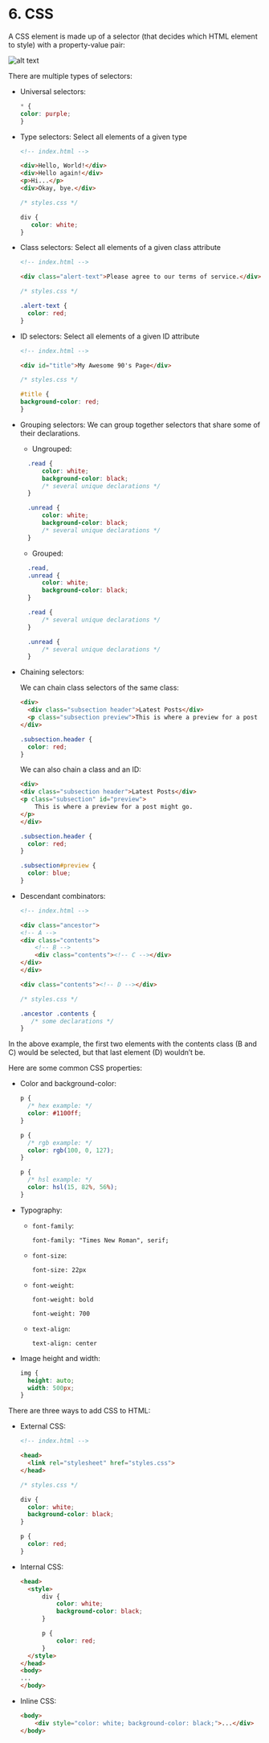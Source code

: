 # 6. CSS

A CSS element is made up of a selector (that decides which HTML element to style) with a property-value pair:

![alt text](/Images/image-8.png)

There are multiple types of selectors:

- Universal selectors:

  ```CSS
  * {
  color: purple;
  }
  ```

- Type selectors: Select all elements of a given type

  ```HTML
  <!-- index.html -->

  <div>Hello, World!</div>
  <div>Hello again!</div>
  <p>Hi...</p>
  <div>Okay, bye.</div>
  ```

  ```CSS
  /* styles.css */

  div {
     color: white;
  }
  ```

- Class selectors: Select all elements of a given class attribute

  ```HTML
  <!-- index.html -->

  <div class="alert-text">Please agree to our terms of service.</div>
  ```

  ```CSS
  /* styles.css */

  .alert-text {
    color: red;
  }
  ```

- ID selectors: Select all elements of a given ID attribute

  ```HTML
  <!-- index.html -->

  <div id="title">My Awesome 90's Page</div>
  ```

  ```CSS
  /* styles.css */

  #title {
  background-color: red;
  }
  ```

- Grouping selectors:
  We can group together selectors that share some of their declarations.

  - Ungrouped:

  ```CSS
    .read {
        color: white;
        background-color: black;
        /* several unique declarations */
    }

    .unread {
        color: white;
        background-color: black;
        /* several unique declarations */
    }
  ```

  - Grouped:

  ```CSS
    .read,
    .unread {
        color: white;
        background-color: black;
    }

    .read {
        /* several unique declarations */
    }

    .unread {
        /* several unique declarations */
    }
  ```

- Chaining selectors:

  We can chain class selectors of the same class:

  ```HTML
  <div>
    <div class="subsection header">Latest Posts</div>
    <p class="subsection preview">This is where a preview for a post might go.</p>
  </div>
  ```

  ```CSS
  .subsection.header {
    color: red;
  }
  ```

  We can also chain a class and an ID:

  ```HTML
  <div>
  <div class="subsection header">Latest Posts</div>
  <p class="subsection" id="preview">
      This is where a preview for a post might go.
  </p>
  </div>
  ```

  ```CSS
  .subsection.header {
    color: red;
  }

  .subsection#preview {
    color: blue;
  }
  ```

- Descendant combinators:

  ```HTML
  <!-- index.html -->

  <div class="ancestor">
  <!-- A -->
  <div class="contents">
      <!-- B -->
      <div class="contents"><!-- C --></div>
  </div>
  </div>

  <div class="contents"><!-- D --></div>
  ```

  ```CSS
  /* styles.css */

  .ancestor .contents {
     /* some declarations */
  }
  ```

In the above example, the first two elements with the contents class (B and C) would be selected, but that last element (D) wouldn’t be.

Here are some common CSS properties:

- Color and background-color:

  ```CSS
  p {
    /* hex example: */
    color: #1100ff;
  }

  p {
    /* rgb example: */
    color: rgb(100, 0, 127);
  }

  p {
    /* hsl example: */
    color: hsl(15, 82%, 56%);
  }
  ```

- Typography:

  - `font-family`:

    `font-family: "Times New Roman", serif;`

  - `font-size`:

    `font-size: 22px`

  - `font-weight`:

    `font-weight: bold`

    `font-weight: 700`

  - `text-align`:

    `text-align: center`

- Image height and width:

  ```CSS
  img {
    height: auto;
    width: 500px;
  }
  ```

There are three ways to add CSS to HTML:

- External CSS:

  ```HTML
  <!-- index.html -->

  <head>
    <link rel="stylesheet" href="styles.css">
  </head>
  ```

  ```CSS
  /* styles.css */

  div {
    color: white;
    background-color: black;
  }

  p {
    color: red;
  }
  ```

- Internal CSS:

  ```HTML
  <head>
    <style>
        div {
            color: white;
            background-color: black;
        }

        p {
            color: red;
        }
    </style>
  </head>
  <body>
  ...
  </body>
  ```

- Inline CSS:

  ```HTML
  <body>
      <div style="color: white; background-color: black;">...</div>
  </body>
  ```
